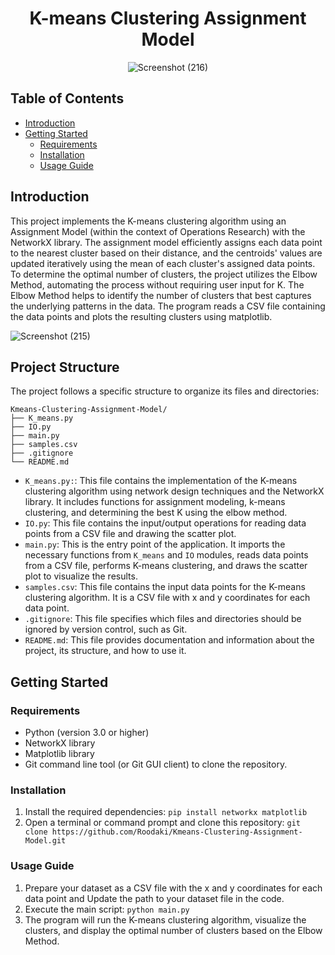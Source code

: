 <div align="center">
  <h1><strong>K-means Clustering Assignment Model</strong></h1>
  
![Screenshot (216)](https://github.com/Roodaki/Kmeans-Clustering-Assignment-Model/assets/89901590/b923a8b7-f707-41e2-a602-816651ba3711)
</div>

## Table of Contents
- [Introduction](#introduction)
- [Getting Started](#getting-started)
  - [Requirements](#requirements)
  - [Installation](#installation)
  - [Usage Guide](#usage-guide)

## Introduction
This project implements the K-means clustering algorithm using an Assignment Model (within the context of Operations Research) with the NetworkX library. The assignment model efficiently assigns each data point to the nearest cluster based on their distance, and the centroids' values are updated iteratively using the mean of each cluster's assigned data points. To determine the optimal number of clusters, the project utilizes the Elbow Method, automating the process without requiring user input for K. The Elbow Method helps to identify the number of clusters that best captures the underlying patterns in the data. The program reads a CSV file containing the data points and plots the resulting clusters using matplotlib.

![Screenshot (215)](https://github.com/Roodaki/Kmeans-Clustering-Assignment-Model/assets/89901590/409a214f-ac7c-4e5c-abbe-9fcacff7fedf)

## Project Structure
The project follows a specific structure to organize its files and directories:
```
Kmeans-Clustering-Assignment-Model/
├── K_means.py
├── IO.py
├── main.py
├── samples.csv
├── .gitignore
└── README.md
```
- `K_means.py:`: This file contains the implementation of the K-means clustering algorithm using network design techniques and the NetworkX library. It includes functions for assignment modeling, k-means clustering, and determining the best K using the elbow method.
- `IO.py`: This file contains the input/output operations for reading data points from a CSV file and drawing the scatter plot.
- `main.py`: This is the entry point of the application. It imports the necessary functions from `K_means` and `IO` modules, reads data points from a CSV file, performs K-means clustering, and draws the scatter plot to visualize the results.
- `samples.csv`: This file contains the input data points for the K-means clustering algorithm. It is a CSV file with x and y coordinates for each data point.
- `.gitignore`: This file specifies which files and directories should be ignored by version control, such as Git.
- `README.md`: This file provides documentation and information about the project, its structure, and how to use it.

## Getting Started
### Requirements
* Python (version 3.0 or higher)
* NetworkX library
* Matplotlib library
* Git command line tool (or Git GUI client) to clone the repository.
### Installation
1. Install the required dependencies: `pip install networkx matplotlib`
2. Open a terminal or command prompt and clone this repository: `git clone https://github.com/Roodaki/Kmeans-Clustering-Assignment-Model.git`
### Usage Guide
1. Prepare your dataset as a CSV file with the x and y coordinates for each data point and Update the path to your dataset file in the code.
2. Execute the main script: `python main.py`
3. The program will run the K-means clustering algorithm, visualize the clusters, and display the optimal number of clusters based on the Elbow Method.
